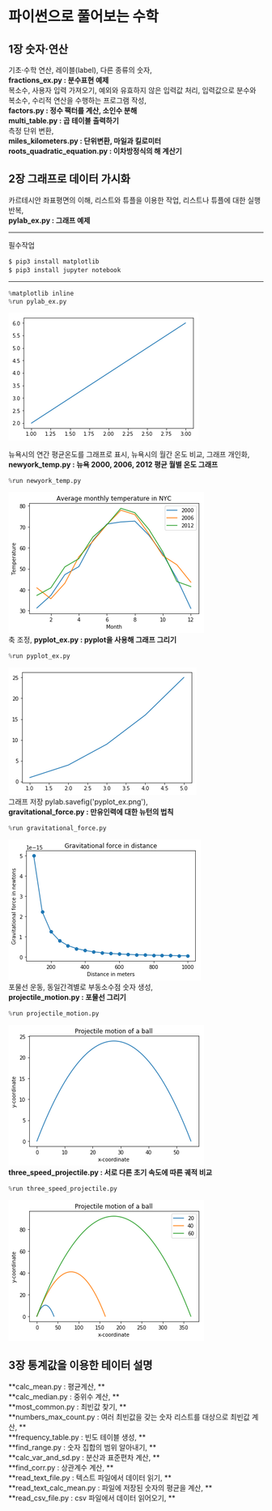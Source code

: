 파이썬으로 풀어보는 수학
=========================

1장 숫자·연산
--------------
기초·수학 연산, 레이블(label), 다른 종류의 숫자,   
**fractions_ex.py : 분수표현 예제**  
복소수, 사용자 입력 가져오기, 예외와 유효하지 않은 입력값 처리, 입력값으로 분수와 복소수, 수리적 연산을 수행하는 프로그램 작성,  
**factors.py : 정수 팩터를 계산, 소인수 분해**  
**multi_table.py : 곱 테이블 출력하기**  
측정 단위 변환,   
**miles_kilometers.py : 단위변환, 마일과 킬로미터**  
**roots_quadratic_equation.py : 이차방정식의 해 계산기**   

2장 그래프로 데이터 가시화
---------------------------
카르테시안 좌표평면의 이해, 리스트와 튜플을 이용한 작업, 리스트나 튜플에 대한 실행 반복,   
**pylab_ex.py : 그래프 예제**  
***  
필수작업
```bash
$ pip3 install matplotlib
$ pip3 install jupyter notebook
```
***
```python
%matplotlib inline
%run pylab_ex.py
```

![png](pylab_ex.png)

뉴욕시의 연간 평균온도를 그래프로 표시, 뉴욕시의 월간 온도 비교, 그래프 개인화,  
**newyork_temp.py : 뉴욕 2000, 2006, 2012 평균 월별 온도 그래프**   
```python
%run newyork_temp.py
```

![png](nyc_temp.png)  
축 조정, 
**pyplot_ex.py : pyplot을 사용해 그래프 그리기**  
```python
%run pyplot_ex.py
```

![png](pyplot_ex.png)  
그래프 저장 pylab.savefig('pyplot_ex.png'),  
**gravitational_force.py : 만유인력에 대한 뉴턴의 법칙**  
```python
%run gravitational_force.py
```
![png](gravitational_force.png)  
포물선 운동, 동일간격별로 부동소수점 숫자 생성,   
**projectile_motion.py : 포물선 그리기**   
```python
%run projectile_motion.py
```
![png](projectile_motion.png)  
**three_speed_projectile.py : 서로 다른 초기 속도에 따른 궤적 비교**  
```python
%run three_speed_projectile.py
```
![png](three_speed_projectile.png)  

3장 통계값을 이용한 테이터 설명
---------------------------------
**calc_mean.py : 평균계산, **   
**calc_median.py : 중위수 계산, **  
**most_common.py : 최빈값 찾기, **  
**numbers_max_count.py : 여러 최빈값을 갖는 숫자 리스트를 대상으로 최빈값 계산, **  
**frequency_table.py : 빈도 테이블 생성, **  
**find_range.py : 숫자 집합의 범위 알아내기, **  
**calc_var_and_sd.py : 분산과 표준편차 계산, **   
**find_corr.py : 상관계수 계산, **   
**read_text_file.py : 텍스트 파일에서 데이터 읽기, **   
**read_text_calc_mean.py : 파일에 저장된 숫자의 평균을 계산, **   
**read_csv_file.py : csv 파일에서 데이터 읽어오기, **
